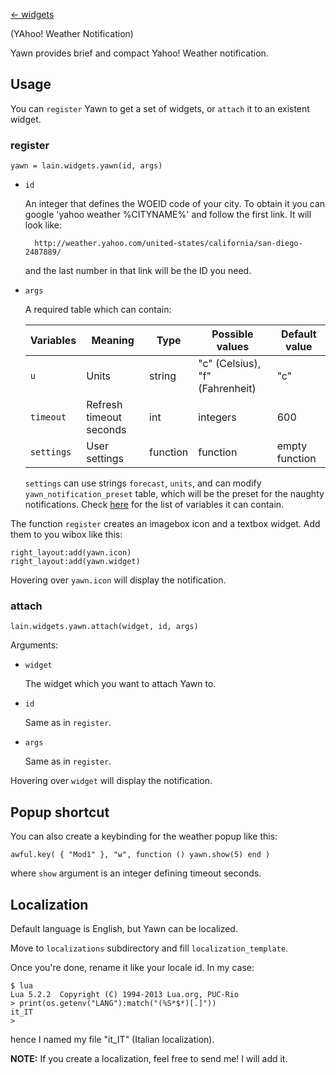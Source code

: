 [<- widgets](https://github.com/copycat-killer/lain/wiki/Widgets)

(YAhoo! Weather Notification)

Yawn provides brief and compact Yahoo! Weather notification.

Usage
-----

You can ``register`` Yawn to get a set of widgets, or ``attach`` it to
an existent widget.

### register

    yawn = lain.widgets.yawn(id, args)

- ``id``

    An integer that defines the WOEID code of your city.
    To obtain it you can google 'yahoo weather %CITYNAME%' and follow the first link.
    It will look like:

        http://weather.yahoo.com/united-states/california/san-diego-2487889/

    and the last number in that link will be the ID you need.

- ``args``

    A required table which can contain:

    Variables | Meaning | Type | Possible values | Default value
    --- | --- | --- | --- | ---
    `u` | Units | string | "c" (Celsius), "f" (Fahrenheit) | "c"
    `timeout` | Refresh timeout seconds | int | integers | 600
    `settings` | User settings | function | function | empty function

    `settings` can use strings `forecast`, `units`, and can modify `yawn_notification_preset` table, which
     will be the preset for the naughty notifications. Check [here](http://awesome.naquadah.org/doc/api/modules/naughty.html#notify) for the list of variables it can contain.

The function `register` creates an imagebox icon and a textbox widget. Add them to you wibox like this:

    right_layout:add(yawn.icon)
    right_layout:add(yawn.widget)

Hovering over ``yawn.icon`` will display the notification.

### attach

    lain.widgets.yawn.attach(widget, id, args)

Arguments:

- ``widget``
 
    The widget which you want to attach Yawn to.

- ``id``

    Same as in ``register``.

- ``args``
 
   Same as in ``register``.

Hovering over ``widget`` will display the notification.

Popup shortcut
--------------

You can also create a keybinding for the weather popup like this:

    awful.key( { "Mod1" }, "w", function () yawn.show(5) end )

where ``show`` argument is an integer defining timeout seconds.

Localization
------------

Default language is English, but Yawn can be localized.

Move to `localizations` subdirectory and fill `localization_template`.

Once you're done, rename it like your locale id. In my case:

    $ lua
    Lua 5.2.2  Copyright (C) 1994-2013 Lua.org, PUC-Rio
    > print(os.getenv("LANG"):match("(%S*$*)[.]"))
    it_IT
    >

hence I named my file "it_IT" (Italian localization).

**NOTE:** If you create a localization, feel free to send me! I will add it.